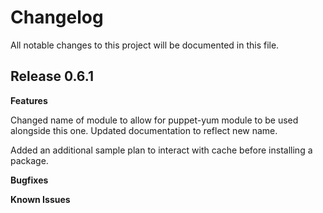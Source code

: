 # Changelog

All notable changes to this project will be documented in this file.

## Release 0.6.1

**Features**

Changed name of module to allow for puppet-yum module to be used alongside this one. Updated documentation to reflect new name.

Added an additional sample plan to interact with cache before installing a package. 

**Bugfixes**

**Known Issues**


